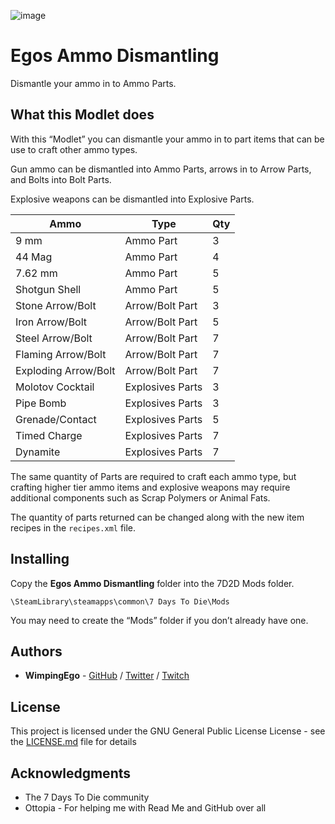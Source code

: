 ![image](https://i.imgur.com/Xnn0x02.png)

# Egos Ammo Dismantling

Dismantle your ammo in to Ammo Parts.

## What this Modlet does

With this “Modlet” you can dismantle your ammo in to part items that can be use to craft other ammo types.

Gun ammo can be dismantled into Ammo Parts, arrows in to Arrow Parts, and Bolts into Bolt Parts.

Explosive weapons can be dismantled into Explosive Parts.

| Ammo                 | Type             | Qty |
|----------------------|------------------|-----|
| 9 mm                 | Ammo Part        | 3   |
| 44 Mag               | Ammo Part        | 4   |
| 7.62 mm              | Ammo Part        | 5   |
| Shotgun Shell        | Ammo Part        | 5   |
| Stone Arrow/Bolt     | Arrow/Bolt Part  | 3   |
| Iron Arrow/Bolt      | Arrow/Bolt Part  | 5   |
| Steel Arrow/Bolt     | Arrow/Bolt Part  | 7   |
| Flaming Arrow/Bolt   | Arrow/Bolt Part  | 7   |
| Exploding Arrow/Bolt | Arrow/Bolt Part  | 7   |
| Molotov Cocktail     | Explosives Parts | 3   |
| Pipe Bomb            | Explosives Parts | 3   |
| Grenade/Contact      | Explosives Parts | 5   |
| Timed Charge         | Explosives Parts | 7   |
| Dynamite             | Explosives Parts | 7   |

The same quantity of Parts are required to craft each ammo type, but crafting higher tier ammo items and explosive weapons may require additional components such as Scrap Polymers or Animal Fats.

The quantity of parts returned can be changed along with the new item recipes in the ```recipes.xml``` file.

## Installing

Copy the **Egos Ammo Dismantling** folder into the 7D2D Mods folder.

```
\SteamLibrary\steamapps\common\7 Days To Die\Mods
```

You may need to create the “Mods” folder if you don’t already have one.

## Authors

* **WimpingEgo** - [GitHub](https://github.com/wimpingego) / [Twitter](https://twitter.com/Ego_YT) / [Twitch](https://twitch.tv/wimpingego)

## License

This project is licensed under the GNU General Public License License - see the [LICENSE.md](https://github.com/Wimpingego/7-Days-To-Die/blob/master/LICENSE) file for details

## Acknowledgments

* The 7 Days To Die community
* Ottopia - For helping me with Read Me and GitHub over all
